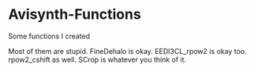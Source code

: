 # Avisynth-Functions
Some functions I created

Most of them are stupid. FineDehalo is okay.
EEDI3CL_rpow2 is okay too.
rpow2_cshift as well.
SCrop is whatever you think of it.
